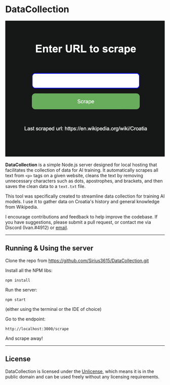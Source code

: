 # DataCollection

![Screenshot of DataCollection repository](/screenshot.png)

**DataCollection** is a simple Node.js server designed for local hosting that facilitates the collection of data for AI training. It automatically scrapes all text from `<p>` tags on a given website, cleans the text by removing unnecessary characters such as dots, apostrophes, and brackets, and then saves the clean data to a `text.txt` file.

This tool was specifically created to streamline data collection for training AI models. I use it to gather data on Croatia's history and general knowledge from Wikipedia.

I encourage contributions and feedback to help improve the codebase. If you have suggestions, please submit a pull request, or contact me via Discord (Ivan.#4912) or [email](ivan@beyondspacenews.com).

---

## Running & Using the server
Clone the repo from https://github.com/Sirius3615/DataCollection.git

Install all the NPM libs:
```
npm install
```

Run the server:
```
npm start
```
(either using the terminal or the IDE of choice)

Go to the endpoint:
```
http://localhost:3000/scrape
```
And scrape away!

---

## License

DataCollection is licensed under the [Unlicense](https://unlicense.org/), which means it is in the public domain and can be used freely without any licensing requirements.
